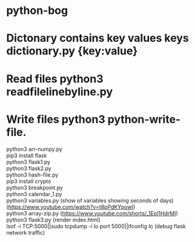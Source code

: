 # python-bog
# Dictonary contains key values keys dictionary.py {key:value}
# Read files python3 readfilelinebyline.py
# Write files python3 python-write-file.  
python3 arr-numpy.py  
pip3 install flask  
python3 flask1.py  
python3 flask2.py  
python3 hash-file.py  
pip3 install crypto  
python3 breakpoint.py  
python3 calendar_1.py  
python3 variables.py (show of variables showing seconds of days)  (https://www.youtube.com/watch?v=t8pPdKYpowI)  
python3 array-zip.py (https://www.youtube.com/shorts/_1Epl1HdrMI)  
python3 flask3.py (render index.html)  
lsof -i TCP:5000||sudo tcpdump -i lo port 5000||ifconfig lo (debug flask network traffic)  



